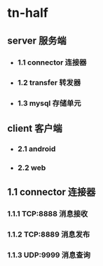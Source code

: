 # tn-half

## server 服务端
  - ### 1.1 connector 连接器
  - ### 1.2 transfer 转发器
  - ### 1.3 mysql 存储单元

## client 客户端
  - ### 2.1 android
  - ### 2.2 web

## 1.1 connector 连接器
### 1.1.1 TCP:8888 消息接收
### 1.1.2 TCP:8889 消息发布
### 1.1.3 UDP:9999 消息查询




